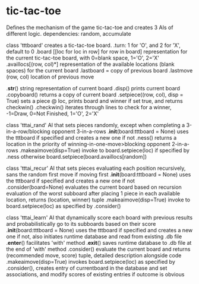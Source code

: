 # tic-tac-toe
Defines the mechanism of the game tic-tac-toe and creates 3 AIs of different logic.
dependencies: random, accumulate

class 'tttboard' creates a tic-tac-toe board.
  .turn: 1 for 'O', and 2 for 'X', default to 0
  .board [[loc for loc in row] for row in board] representation for the current tic-tac-toe board, with 0=blank space, 1='O', 2='X'
  .availlocs[(row, col)*] representation of the available locations (blank spaces) for the current board
  .lastboard = copy of previous board
  .lastmove (row, col) location of previous move
  
  .__str__() string representation of current board
  .disp() prints current board
  .copyboard() returns a copy of current board
  .setpiece((row, col), disp = True) sets a piece @ loc, prints board and winner if set true, and returns checkwin()
  .checkwin() iterates through lines to check for a winner, -1=Draw, 0=Not Finished, 1='O', 2='X'
 
class 'tttai_rand' AI that sets pieces randomly, except when completing a 3-in-a-row/blocking opponent 3-in-a-rows
  .__init__(board:tttboard = None) uses the tttboard if specified and creates a new one if not
  .ness() returns a location in the priority of winning-in-one-move>blocking opponent 2-in-a-rows
  .makeaimove(disp=True) invoke to board.setpiece(loc) if specified by .ness otherwise board.setpiece(board.availlocs[random])
  
class 'tttai_recur' AI that sets pieces evaluating each position recursively, sans the random first move if moving first
  .__init__(board:tttboard = None) uses the tttboard if specified and creates a new one if not
  .consider(board=None) evaluates the current board based on recursion evaluation of the worst subboard after placing 1 piece in each available location, returns (location, winner) tuple
  .makeaimove(disp=True) invoke to board.setpiece(loc) as specified by .consider()
  
class 'tttai_learn' AI that dynamically score each board with previous results and probabilistically go to its subboards based on their score
  .__init__(board:tttboard = None) uses the tttboard if specified and creates a new one if not, also initiates runtime database and read from existing .db file
  .__enter__() facilitates 'with' method
  .__exit__() saves runtime database to .db file at the end of 'with' method
  .consider() evaluate the current board and returns (recommended move, score) tuple, detailed description alongside code
  .makeaimove(disp=True) invokes board.setpiece(loc) as specified by .consider(), creates entry of currentboard in the database and set associations, and modify scores of existing entries if outcome is obvious

